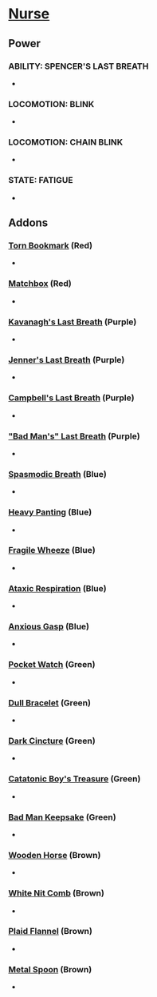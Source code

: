 # [Nurse](<https://deadbydaylight.wiki.gg/wiki/Sally_Smithson>)

## Power

### ABILITY: SPENCER'S LAST BREATH

-


### LOCOMOTION: BLINK

-


### LOCOMOTION: CHAIN BLINK

-


### STATE: FATIGUE

-


## Addons

### [Torn Bookmark](<https://deadbydaylight.wiki.gg/wiki/Torn_Bookmark>) (Red)

-


### [Matchbox](<https://deadbydaylight.wiki.gg/wiki/Matchbox>) (Red)

-


### [Kavanagh's Last Breath](<https://deadbydaylight.wiki.gg/wiki/Kavanagh%27s_Last_Breath>) (Purple)

-


### [Jenner's Last Breath](<https://deadbydaylight.wiki.gg/wiki/Jenner%27s_Last_Breath>) (Purple)

-


### [Campbell's Last Breath](<https://deadbydaylight.wiki.gg/wiki/Campbell%27s_Last_Breath>) (Purple)

-


### ["Bad Man's" Last Breath](<https://deadbydaylight.wiki.gg/wiki/%22Bad_Man%27s%22_Last_Breath>) (Purple)

-


### [Spasmodic Breath](<https://deadbydaylight.wiki.gg/wiki/Spasmodic_Breath>) (Blue)

-


### [Heavy Panting](<https://deadbydaylight.wiki.gg/wiki/Heavy_Panting>) (Blue)

-


### [Fragile Wheeze](<https://deadbydaylight.wiki.gg/wiki/Fragile_Wheeze>) (Blue)

-


### [Ataxic Respiration](<https://deadbydaylight.wiki.gg/wiki/Ataxic_Respiration>) (Blue)

-


### [Anxious Gasp](<https://deadbydaylight.wiki.gg/wiki/Anxious_Gasp>) (Blue)

-


### [Pocket Watch](<https://deadbydaylight.wiki.gg/wiki/Pocket_Watch_(Spencer%27s_Last_Breath)>) (Green)

-


### [Dull Bracelet](<https://deadbydaylight.wiki.gg/wiki/Dull_Bracelet>) (Green)

-


### [Dark Cincture](<https://deadbydaylight.wiki.gg/wiki/Dark_Cincture>) (Green)

-


### [Catatonic Boy's Treasure](<https://deadbydaylight.wiki.gg/wiki/Catatonic_Boy%27s_Treasure>) (Green)

-


### [Bad Man Keepsake](<https://deadbydaylight.wiki.gg/wiki/Bad_Man_Keepsake>) (Green)

-


### [Wooden Horse](<https://deadbydaylight.wiki.gg/wiki/Wooden_Horse>) (Brown)

-


### [White Nit Comb](<https://deadbydaylight.wiki.gg/wiki/White_Nit_Comb>) (Brown)

-


### [Plaid Flannel](<https://deadbydaylight.wiki.gg/wiki/Plaid_Flannel>) (Brown)

-


### [Metal Spoon](<https://deadbydaylight.wiki.gg/wiki/Metal_Spoon>) (Brown)

-
